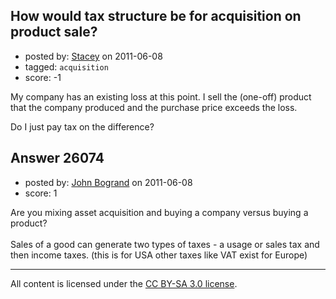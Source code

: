 ## How would tax structure be for acquisition on product sale?

- posted by: [Stacey](https://stackexchange.com/users/-1/9534-stacey) on 2011-06-08
- tagged: `acquisition`
- score: -1

My company has an existing loss at this point.  I sell the (one-off) product that the company produced and the purchase price exceeds the loss.

Do I just pay tax on the difference?


## Answer 26074

- posted by: [John Bogrand](https://stackexchange.com/users/-1/3577-john-bogrand) on 2011-06-08
- score: 1

Are you mixing asset acquisition and buying a company versus buying a product?  <br>
<br>
Sales of a good can generate two types of taxes - a usage or sales tax and then income taxes.  (this is for USA other taxes like VAT exist for Europe)





---

All content is licensed under the [CC BY-SA 3.0 license](https://creativecommons.org/licenses/by-sa/3.0/).

